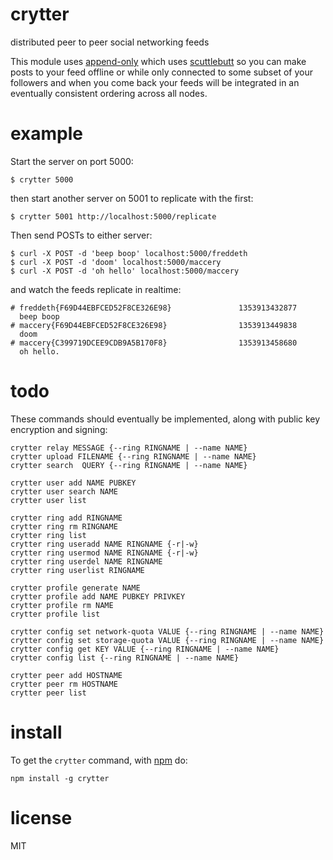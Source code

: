 # crytter

distributed peer to peer social networking feeds

This module uses [append-only](https://github.com/Raynos/append-only)
which uses
[scuttlebutt](https://github.com/dominictarr/scuttlebutt)
so you can make posts to your feed offline or while only connected to some
subset of your followers and when you come back your feeds will be integrated in
an eventually consistent ordering across all nodes.

# example

Start the server on port 5000:

```
$ crytter 5000
```

then start another server on 5001 to replicate with the first:

```
$ crytter 5001 http://localhost:5000/replicate
```

Then send POSTs to either server:

```
$ curl -X POST -d 'beep boop' localhost:5000/freddeth
$ curl -X POST -d 'doom' localhost:5000/maccery
$ curl -X POST -d 'oh hello' localhost:5000/maccery
```

and watch the feeds replicate in realtime:

```
# freddeth{F69D44EBFCED52F8CE326E98}               1353913432877
  beep boop
# maccery{F69D44EBFCED52F8CE326E98}                1353913449838
  doom
# maccery{C399719DCEE9CDB9A5B170F8}                1353913458680
  oh hello.
```

# todo

These commands should eventually be implemented, along with public key
encryption and signing:

```
crytter relay MESSAGE {--ring RINGNAME | --name NAME}
crytter upload FILENAME {--ring RINGNAME | --name NAME}
crytter search  QUERY {--ring RINGNAME | --name NAME}

crytter user add NAME PUBKEY
crytter user search NAME
crytter user list

crytter ring add RINGNAME
crytter ring rm RINGNAME
crytter ring list
crytter ring useradd NAME RINGNAME {-r|-w}
crytter ring usermod NAME RINGNAME {-r|-w}
crytter ring userdel NAME RINGNAME
crytter ring userlist RINGNAME

crytter profile generate NAME
crytter profile add NAME PUBKEY PRIVKEY
crytter profile rm NAME
crytter profile list

crytter config set network-quota VALUE {--ring RINGNAME | --name NAME}
crytter config set storage-quota VALUE {--ring RINGNAME | --name NAME}
crytter config get KEY VALUE {--ring RINGNAME | --name NAME}
crytter config list {--ring RINGNAME | --name NAME}

crytter peer add HOSTNAME
crytter peer rm HOSTNAME
crytter peer list
```

# install

To get the `crytter` command, with [npm](https://npmjs.org) do:

```
npm install -g crytter
```

# license

MIT
